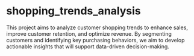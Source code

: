 # shopping_trends_analysis
This project aims to analyze customer shopping trends to enhance sales, improve customer retention, and optimize revenue. By segmenting customers and identifying key purchasing behaviors, we aim to develop actionable insights that will support data-driven decision-making. 
